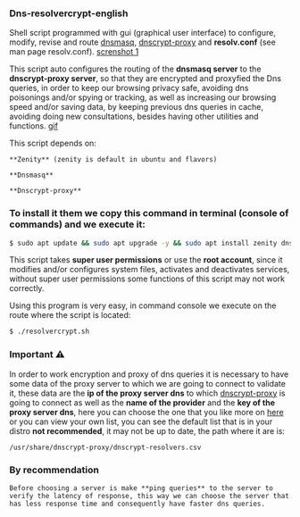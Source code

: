 ### Dns-resolvercrypt-english

Shell script programmed with gui (graphical user interface) to configure, modify, revise and route [dnsmasq](https://wiki.debian.org/HowTo/dnsmasq), [dnscrypt-proxy](https://www.dnscrypt.org/) and **resolv.conf** (see man page resolv.conf).
[screnshot 1](screenshots/4.png)



This script auto configures the routing of the **dnsmasq server** to the **dnscrypt-proxy server**, so that they are encrypted and proxyfied the Dns queries, in order to keep our browsing privacy safe, avoiding dns poisonings and\/or spying or tracking, as well as increasing our browsing speed and\/or saving data, by keeping previous dns queries in cache, avoiding doing new consultations, besides having other utilities and functions.
[gif](screenshots/dnscrypt.gif)

This script depends on:

```
**Zenity** (zenity is default in ubuntu and flavors)

**Dnsmasq**

**Dnscrypt-proxy**
```

### To install it them we copy this command in terminal (console of commands) and we execute it:

 ```bash
 $ sudo apt update && sudo apt upgrade -y && sudo apt install zenity dnsmasq dnscrypt-proxy
 ```

This script takes **super user permissions** or use the **root account**, since it modifies and\/or configures system files, activates and deactivates services, without super user permissions some functions of this script may not work correctly.

Using this program is very easy, in command console we execute on the route where the script is located:

```bash
$ ./resolvercrypt.sh
```
### Important :warning:

In order to work encryption and proxy of dns queries it is necessary to have some data of the proxy server to which we are going to connect to validate it, these data are the **ip of the proxy server dns** to which [dnscrypt-proxy](https://www.dnscrypt.org/) is going to connect as well as the **name of the provider** and the **key of the proxy server dns**, here you can choose the one that you like more on [here](https://github.com/jedisct1/dnscrypt-proxy/blob/master/dnscrypt-resolvers.csv) or you can view your own list, you can see the default list that is in your distro **not recommended**, it may not be up to date, the path where it are is:

`/usr/share/dnscrypt-proxy/dnscrypt-resolvers.csv`


### By recommendation

`Before choosing a server is make **ping queries** to the server to verify the latency of response, this way we can choose the server that has less response time and consequently have faster dns queries.`
